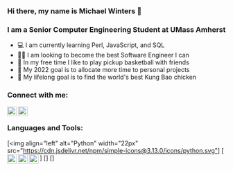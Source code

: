 ### Hi there, my name is Michael Winters 👋

### I am a Senior Computer Engineering Student at UMass Amherst
- 💻 I am currently learning Perl, JavaScript, and SQL
- 👨‍💻 I am looking to become the best Software Engineer I can
- 🏀 In my free time I like to play pickup basketball with friends
- 🥅 My 2022 goal is to allocate more time to personal projects
- 🥡 My lifelong goal is to find the world's best Kung Bao chicken

### Connect with me:
[<img align="left" alt="mcwinters | LinkedIn" width="22px" src="https://cdn.jsdelivr.net/npm/simple-icons@v3/icons/linkedin.svg" />][linkedin]
[<img align="left" alt="mwints19 | Gmail" width="22px" src="https://cdn.jsdelivr.net/npm/simple-icons@3.13.0/icons/gmail.svg" />][gmail]

<br />

### Languages and Tools:
[<img align="left" alt="Python" width="22px" src="https://cdn.jsdelivr.net/npm/simple-icons@3.13.0/icons/python.svg"]
[<img align="left" alt="C" width="22px" src="https://cdn.jsdelivr.net/npm/simple-icons@3.13.0/icons/c.svg" />]
[<img align="left" alt="Perl" width="22px" src="https://cdn.jsdelivr.net/npm/simple-icons@3.13.0/icons/perl.svg" />]
[<img align="left" alt="JavaScript" width="22px" src="https://cdn.jsdelivr.net/npm/simple-icons@3.13.0/icons/javascript.svg" />]


<br />
<br />

[linkedin]: https://www.linkedin.com/in/michael--winters/
[gmail]: mcwinters19@gmail.com

